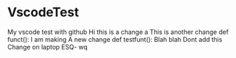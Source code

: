 # VscodeTest
My vscode test with github
Hi this is a change
a
This is another change
def funct():
I am making A new change 
def testfunt():
    Blah blah
Dont add this
Change on laptop
ESQ- wq 